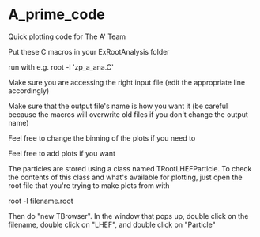 # A_prime_code
Quick plotting code for The A' Team

Put these C macros in your ExRootAnalysis folder

run with e.g.
root -l 'zp_a_ana.C'

Make sure you are accessing the right input file (edit the appropriate line accordingly)

Make sure that the output file's name is how you want it (be careful because the macros will overwrite old files if you don't change the output name)

Feel free to change the binning of the plots if you need to

Feel free to add plots if you want


The particles are stored using a class named TRootLHEFParticle.  To check the contents of this class and what's available for plotting, just open the root file that you're trying to make plots from with

root -l filename.root


Then do "new TBrowser".  In the window that pops up, double click on the filename, double click on "LHEF", and double click on "Particle"
